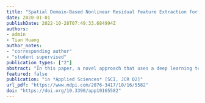 ```yaml
---
title: "Spatial Domain-Based Nonlinear Residual Feature Extraction for Identification of Image Operations"
date: 2020-01-01
publishDate: 2022-10-28T07:49:33.684994Z
authors:
- admin
- Tian Huang
author_notes:
- "corresponding author"
- "student supervised"
publication_types: ["2"]
abstract: "In this paper, a novel approach that uses a deep learning technique is proposed to detect and identify a variety of image operations. First, we propose the spatial domain-based nonlinear residual (SDNR) feature extraction method by constructing residual values from locally supported filters in the spatial domain. By applying minimum and maximum operators, diversity and nonlinearity are introduced; moreover, this construction brings nonsymmetry to the distribution of SDNR samples. Then, we propose applying a deep learning technique to the extracted SDNR features to detect and classify a variety of image operations. Many experiments have been conducted to verify the performance of the proposed approach, and the results indicate that the proposed method performs well in detecting and identifying the various common image postprocessing operations. Furthermore, comparisons between the proposed approach and the existing methods show the superiority of the proposed approach"
featured: false
publication: "in *Applied Sciences* [SCI, JCR Q2]"
url_pdf: "https://www.mdpi.com/2076-3417/10/16/5582"
doi: "https://doi.org/10.3390/app10165582"
---
```


